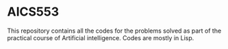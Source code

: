 # AICS553
This repository contains all the codes for the problems solved as part of the practical course of Artificial intelligence. Codes are mostly in Lisp.
